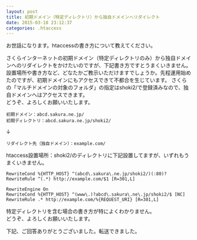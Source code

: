 ```yaml
---
layout: post
title: 初期ドメイン（特定ディレクトリ）から独自ドメインへリダイレクト
date: 2015-03-18 23:12:37
categories: .htaccess
---
```

<p>お世話になります。htaccessの書き方について教えてください。 </p>

<p>さくらインターネットの初期ドメイン（特定ディレクトリのみ）から独自ドメインへのリダイレクトをかけたいのですが、下記書き方ですとうまくいきません。設置場所や書き方など、どなたかご教示いただけますでしょうか。先程運用始めたのですが、初期ドメインにもアクセスできて不都合を生じています。  さくらの「マルチドメインの対象のフォルダ」の指定はshoki2/で登録済みなので、独自ドメインへはアクセスできます。<br>
どうぞ、よろしくお願いいたします。 </p>

<pre><code>初期ドメイン：abcd.sakura.ne.jp/
初期ディレクトリ：abcd.sakura.ne.jp/shoki2/ 
</code></pre>

<p>↓ </p>

<pre><code>リダイレクト先（独自ドメイン）：example.com/
</code></pre>

<p>htaccess設置場所：shoki2/のディレクトリに下記設置してますが、いずれもうまくいきません。 </p>

<pre><code>RewriteCond %{HTTP_HOST} ^(abcd\.sakura\.ne.jp/shoki2/)(:80)?
RewriteRule ^(.*) http://example.com/$1 [R=301,L]

RewriteEngine On
RewriteCond %{HTTP_HOST} ^(www\.)?abcd\.sakura\.ne\.jp/shoki2/$ [NC]
RewriteRule .* http://example.com/%{REQUEST_URI} [R=301,L]
</code></pre>

<p>特定ディレクトリを含む場合の書き方が特によくわかりません。<br>
どうぞ、よろしくお願いいたします。</p>

<p>下記、ご回答ありがとうございました。転送できました。</p>
